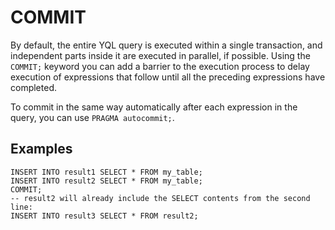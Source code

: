 # COMMIT

By default, the entire YQL query is executed within a single transaction, and independent parts inside it are executed in parallel, if possible.
Using the `COMMIT;` keyword you can add a barrier to the execution process to delay execution of expressions that follow until all the preceding expressions have completed.

To commit in the same way automatically after each expression in the query, you can use `PRAGMA autocommit;`.

## Examples

```yql
INSERT INTO result1 SELECT * FROM my_table;
INSERT INTO result2 SELECT * FROM my_table;
COMMIT;
-- result2 will already include the SELECT contents from the second line:
INSERT INTO result3 SELECT * FROM result2;
```

